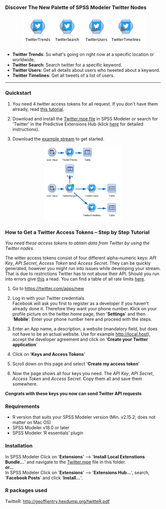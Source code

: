 ### Discover The New Palette of SPSS Modeler Twitter Nodes
<p align="center">
  <img src="img/Nodes.png"/ width=400px>
</p>

* **Twitter Trends**: So what's going on right now at a specific location or worldwide.
* **Twitter Search**: Search twitter for a specific keyword.
* **Twitter Users**: Get all details about users who tweeted about a keyword.
* **Twitter Timelines**: Get all tweets of a list of users.

---

### Quickstart

1. You need 4 twitter access tokens for all request. If you don't have them already, read [this tutorial](#how-to-get-a-twitter-access-tokens--step-by-step-tutorial).

2. Download and install the [Twitter.mpe file](Twitter.mpe) in SPSS Modeler or search for 'Twitter' in the Predictive Extensions Hub (klick [here](#installation) for detailed instructions).

3. Download the [example stream](example.str) to get started.
<p align="center">
  <img src="img/Stream.png"/ width=50%>
</p>

### How to Get a Twitter Access Tokens – Step by Step Tutorial

_You need these access tokens to obtain data from Twitter by using the Twitter nodes._

The witter access tokens consist of four different alpha-numeric keys: _API Key_, _API Secret_, _Access Token_ and _Access Secret_. They can be quickly generated, however you might run into issues while developing your stream. That is due to restrictions Twitter has to not abuse their API. Should you run into errors give [this](https://dev.twitter.com/overview/general/things-every-developer-should-know) a read. You can find a table of all rate limits [here](https://dev.twitter.com/rest/public/rate-limits).

1. Go to https://twitter.com/apps/new

2. Log in with your Twitter credentials.  
Facebook will ask you first to register as a developer if you haven't already done it. Therefore they want your phone number. Klick on your profile picture on the twitter home page, then '**Settings**' and then '**Mobile**'. Enter your phone number here and proceed with the steps.

3. Enter an App name, a description, a website (mandatory field, but does not have to be an actual website. Use for example http://local.host), accept the developer agreement and click on '**Create your Twitter application**'

4. Click on '**Keys and Access Tokens**'

5. Scroll down on this page and select '**Create my access token**'

6. Now the page shows all four keys you need. The _API Key_, _API Secret_, _Access Token_ and _Access Secret_. Copy them all and save them somewhere.

  **Congrats with these keys you now can send Twitter API requests**

### Requirements
* R version that suits your SPSS Modeler version (Min. v2.15.2; does not matter on Mac OS)
* SPSS Modeler v18.0 or later
* SPSS Modeler ‘R essentials’ plugin

### Installation
In SPSS Modeler Click on '**Extensions**' --> '**Install Local Extenstions Bundle...**' and navigate to the [Twitter.mpe](Twitter.mpe) file in this folder.  
**_or..._**  
In SPSS Modeler Click on '**Extensions**' --> '**Extensions Hub...**', search, '**Facebook Posts**' and click '**Install...**'.

### R packages used
TwitteR: http://geoffjentry.hexdump.org/twitteR.pdf
